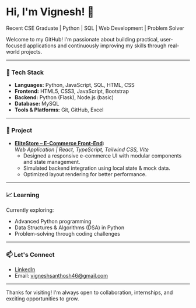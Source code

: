 # Hi, I'm Vignesh! 👋  
Recent CSE Graduate | Python | SQL | Web Development | Problem Solver  

Welcome to my GitHub! I'm passionate about building practical, user-focused applications and continuously improving my skills through real-world projects.

---

### 🚀 Tech Stack
- **Languages:** Python, JavaScript, SQL, HTML, CSS  
- **Frontend:** HTML5, CSS3, JavaScript, Bootstrap  
- **Backend:** Python (Flask), Node.js (basic)  
- **Database:** MySQL  
- **Tools & Platforms:** Git, GitHub, Excel

---

### 🧠 Project
- **[EliteStore – E-Commerce Front-End](https://github.com/vignesh-4444/EliteStore):**  
  *Web Application | React, TypeScript, Tailwind CSS, Vite* 
  - Designed a responsive e-commerce UI with modular components and state management.  
  - Simulated backend integration using local state & mock data.  
  - Optimized layout rendering for better performance.

---

### 📈 Learning
Currently exploring: 
- Advanced Python programming  
- Data Structures & Algorithms (DSA) in Python  
- Problem-solving through coding challenges  

---

### 📫 Let's Connect
- [LinkedIn](https://www.linkedin.com/in/vignesh444)  
- Email: vigneshsanthosh46@gmail.com  

---

Thanks for visiting! I'm always open to collaboration, internships, and exciting opportunities to grow.
